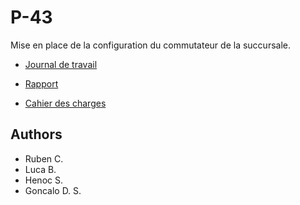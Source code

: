 # P-43

Mise en place  de la configuration du commutateur de la succursale.

- [Journal de travail](https://github.com/TheRealDepso/P-43/blob/master/043-P_Infra/Documents/01-JournalDeTravail/043-P_Infra-JT-carvalheru.xlsm)

- [Rapport](https://github.com/TheRealDepso/P-43/blob/master/043-P_Infra/Documents/02-Rapport/043-P_Infra-Rapport-carvalheru-sesehe-dossantogo-bohlenlu.docx)

- [Cahier des charges](https://github.com/TheRealDepso/P-43/blob/master/043-P_Infra/Documents/03-CahierDesCharges/E-P_Infra-ALL01-CDC1_ConfigCommutateur.pdf)

## Authors
- Ruben C.
- Luca B.
- Henoc S.
- Goncalo D. S.
